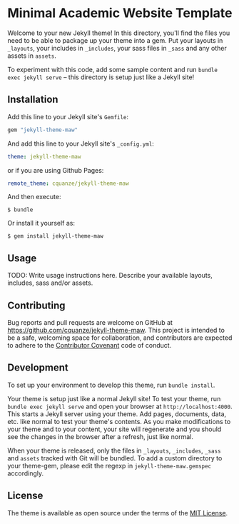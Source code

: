 # Minimal Academic Website Template

Welcome to your new Jekyll theme! In this directory, you'll find the files you need to be able to package up your theme into a gem. Put your layouts in `_layouts`, your includes in `_includes`, your sass files in `_sass` and any other assets in `assets`.

To experiment with this code, add some sample content and run `bundle exec jekyll serve` – this directory is setup just like a Jekyll site!


## Installation

Add this line to your Jekyll site's `Gemfile`:

```ruby
gem "jekyll-theme-maw"
```

And add this line to your Jekyll site's `_config.yml`:

```yaml
theme: jekyll-theme-maw
```

or if you are using Github Pages:
```yaml
remote_theme: cquanze/jekyll-theme-maw
```

And then execute:

    $ bundle

Or install it yourself as:

    $ gem install jekyll-theme-maw

## Usage

TODO: Write usage instructions here. Describe your available layouts, includes, sass and/or assets.

## Contributing

Bug reports and pull requests are welcome on GitHub at https://github.com/cquanze/jekyll-theme-maw. This project is intended to be a safe, welcoming space for collaboration, and contributors are expected to adhere to the [Contributor Covenant](https://www.contributor-covenant.org/) code of conduct.

## Development

To set up your environment to develop this theme, run `bundle install`.

Your theme is setup just like a normal Jekyll site! To test your theme, run `bundle exec jekyll serve` and open your browser at `http://localhost:4000`. This starts a Jekyll server using your theme. Add pages, documents, data, etc. like normal to test your theme's contents. As you make modifications to your theme and to your content, your site will regenerate and you should see the changes in the browser after a refresh, just like normal.

When your theme is released, only the files in `_layouts`, `_includes`, `_sass` and `assets` tracked with Git will be bundled.
To add a custom directory to your theme-gem, please edit the regexp in `jekyll-theme-maw.gemspec` accordingly.

## License

The theme is available as open source under the terms of the [MIT License](https://opensource.org/licenses/MIT).
